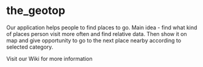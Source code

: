 # the_geotop

Our application helps people to find places to go.
Main idea - find what kind of places person visit more often and find relative data. Then show it on map and give opportunity to go to the next place nearby according to selected category.

Visit our Wiki for more information

